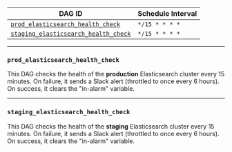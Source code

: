 | DAG ID                               | Schedule Interval |
| ------------------------------------ | ----------------- |
| [`prod_elasticsearch_health_check`](#prod_elasticsearch_health_check)       | `*/15 * * * *`    |
| [`staging_elasticsearch_health_check`](#staging_elasticsearch_health_check) | `*/15 * * * *`    |

---

### `prod_elasticsearch_health_check`

This DAG checks the health of the **production** Elasticsearch cluster every 15 minutes.
On failure, it sends a Slack alert (throttled to once every 6 hours).
On success, it clears the "in-alarm" variable.

---

### `staging_elasticsearch_health_check`

This DAG checks the health of the **staging** Elasticsearch cluster every 15 minutes.
On failure, it sends a Slack alert (throttled to once every 6 hours).
On success, it clears the "in-alarm" variable.
